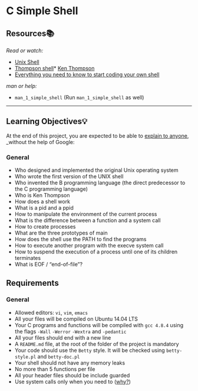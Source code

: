 # C Simple Shell

## Resources:books:
_Read or watch:_
* [Unix Shell](https://en.wikipedia.org/wiki/Unix_shell)
* [Thompson shell](https://en.wikipedia.org/wiki/Thompson_shell)* [Ken Thompson](https://en.wikipedia.org/wiki/Ken_Thompson)
* [Everything you need to know to start coding your own shell](https://intranet.hbtn.io/concepts/64)

_man or help:_
* ```man_1_simple_shell``` (Run ```man_1_simple_shell``` as well)
---
## Learning Objectives:bulb:

At the end of this project, you are expected to be able to [explain to anyone](https://fs.blog/2012/04/feynman-technique/), _without the help of Google:
### General

* Who designed and implemented the original Unix operating system
* Who wrote the first version of the UNIX shell
* Who invented the B programming language (the direct predecessor to the C programming language)
* Who is Ken Thompson
* How does a shell work
* What is a pid and a ppid
* How to manipulate the environment of the current process
* What is the difference between a function and a system call
* How to create processes
* What are the three prototypes of main
* How does the shell use the PATH to find the programs
* How to execute another program with the execve system call
* How to suspend the execution of a process until one of its children terminates
* What is EOF / “end-of-file”?

## Requirements
### General

* Allowed editors: ```vi```, ```vim```, ```emacs```
* All your files will be compiled on Ubuntu 14.04 LTS
* Your C programs and functions will be compiled with ```gcc 4.8.4``` using the flags ```-Wall``` ```-Werror``` ```-Wextra``` and ```-pedantic```
* All your files should end with a new line
*  A ```README.md``` file, at the root of the folder of the project is mandatory
* Your code should use the ```Betty``` style. It will be checked using ```betty-style.pl``` and ```betty-doc.pl```
* Your shell should not have any memory leaks
* No more than 5 functions per file
* All your header files should be include guarded
* Use system calls only when you need to ([why?](https://www.quora.com/Why-are-system-calls-expensive-in-operating-systems))
